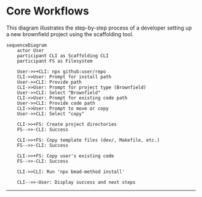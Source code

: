 # Core Workflows

This diagram illustrates the step-by-step process of a developer setting up a new brownfield project using the scaffolding tool.

```mermaid
sequenceDiagram
    actor User
    participant CLI as Scaffolding CLI
    participant FS as Filesystem
    
    User->>+CLI: npx github:user/repo
    CLI->>User: Prompt for install path
    User->>CLI: Provide path
    CLI->>User: Prompt for project type (Brownfield)
    User->>CLI: Select "Brownfield"
    CLI->>User: Prompt for existing code path
    User->>CLI: Provide code path
    CLI->>User: Prompt to move or copy
    User->>CLI: Select "copy"
    
    CLI->>+FS: Create project directories
    FS-->>-CLI: Success
    
    CLI->>+FS: Copy template files (dev/, Makefile, etc.)
    FS-->>-CLI: Success
    
    CLI->>+FS: Copy user's existing code
    FS-->>-CLI: Success
    
    CLI->>CLI: Run 'npx bmad-method install'
    
    CLI-->>-User: Display success and next steps
```

---

